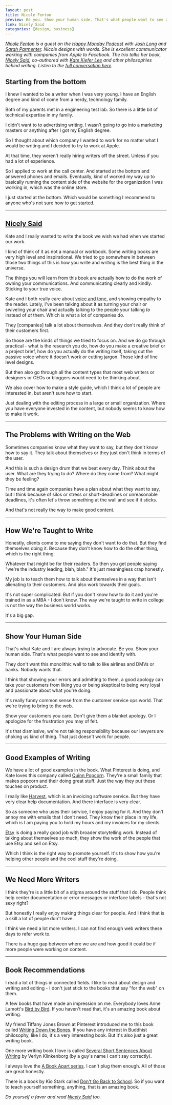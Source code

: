 ```yaml
---
layout: post
title: Nicole Fenton
preview: Be you. Show your human side. That's what people want to see and identify with. 
link: Nicely Said   
categories: [design, business]   
---
```


*[Nicole Fenton](http://nicolefenton.com) is a guest on the [Happy Monday Podcast](http://www.happymondaypodcast.com/) with [Josh Long](https://twitter.com/joshlong) and [Sarah Parmenter](https://twitter.com/swazzy). Nicole designs with words. She is excellent communicator working with companies from Apple to Facebook. The trio talks her book, [Nicely Said](http://www.nicelysaid.co/), co-authored with [Kate Kiefer Lee](http://katekieferlee.com/) and other philosophies behind writing. Listen to the [full conversation here](http://www.happymondaypodcast.com/episodes/3485-episode-74-nicole-fenton).* 

## Starting from the bottom

I knew I wanted to be a writer when I was very young. I have an English degree and kind of come from a nerdy, technology family. 

Both of my parents met in a engineering test lab. So there is a little bit of technical expertise in my family. 

I didn't want to to advertising writing. I wasn't going to go into a marketing masters or anything after I got my English degree. 

So I thought about which company I wanted to work for no matter what I would be writing and I decided to try to work at Apple. 

At that time, they weren't really hiring writers off the street. Unless if you had a lot of experience. 

So I applied to work at the call center. And started at the bottom and answered phones and emails. Eventually, kind of worked my way up to basically running the content side of the website for the organization I was working in, which was the online store. 

I just started at the bottom. Which would be something I recommend to anyone who's not sure how to get started. 

* * * 

## [Nicely Said](http://www.nicelysaid.co/) 

Kate and I really wanted to write the book we wish we had when we started our work. 

I kind of think of it as not a manual or workbook. Some writing books are very high level and inspirational. We tried to go somewhere in between those two things of this is how you write and writing is the best thing in the universe. 

The things you will learn from this book are actually how to do the work of owning your communications. And communicating clearly and kindly. Sticking to your true voice. 

Kate and I both really care about [voice and tone](http://voiceandtone.com/), and showing empathy to the reader. Lately, I've been talking about it as turning your chair or swiveling your chair and actually talking to the people your talking *to* instead of *at* them. Which is what a lot of companies do. 

They [companies] talk a lot about themselves. And they don't really think of their customers first. 

So those are the kinds of things we tried to focus on. And we do go through practical - what is the research you do, how do you make a creative brief or a project brief, how do you actually do the writing itself, taking out the passive voice where it doesn't work or cutting jargon. Those kind of line level designs. 

But then also go through all the content types that most web writers or designers or CEOs or bloggers would need to be thinking about. 

We also cover how to make a style guide, which I think a lot of people are interested in, but aren't sure how to start. 

Just dealing with the editing process in a large or small organization. Where you have everyone invested in the content, but nobody seems to know how to make it work. 

* * * 

## The Problems with Writing on the Web

Sometimes companies know what they want to say, but they don't know how to say it. They talk about themselves or they just don't think in terms of the user. 

And this is such a design drum that we beat every day. Think about the user. What are they trying to do? Where do they come from? What might they be feeling? 

Time and time again companies have a plan about what they want to say, but I think because of silos or stress or short-deadlines or unreasonable deadlines, it's often let's throw something at the wall and see if it sticks. 

And that's not really the way to make good content. 

* * * 

## How We're Taught to Write 

Honestly, clients come to me saying they don't want to do that. But they find themselves doing it. Because they don't know how to do the other thing, which is the right thing. 

Whatever that might be for their readers. So then you get people saying "we're the industry leading, blah, blah." It's just meaningless crap honestly. 

My job is to teach them how to talk about themselves in a way that isn't alienating to their customers. And also work towards their goals. 

It's not super complicated. But if you don't know how to do it and you're trained in as a MBA - I don't know. The way we're taught to write in college is not the way the business world works.  

It's a big gap. 

* * * 

## Show Your Human Side 

That's what Kate and I are always trying to advocate. Be you. Show your human side. That's what people want to see and identify with. 

They don't want this monolithic wall to talk to like airlines and DMVs or banks. Nobody wants that. 

I think that showing your errors and admitting to them, a good apology can take your customers from liking you or being skeptical to being very loyal and passionate about what you're doing. 

It's really funny common sense from the customer service ops world. That we're trying to bring to the web. 

Show your customers you care. Don't give them a blanket apology. Or I apologize for the frustration you may of felt. 

It's that dismissive, we're not taking responsibility because our lawyers are choking us kind of thing. That just doesn't work for people. 

* * * 

## Good Examples of Writing 

We have a lot of good examples in the book. What Pinterest is doing, and Kate loves this company called [Quinn Popcorn](http://www.quinnpopcorn.com/). They're a small family that makes popcorn and their doing great stuff. Just the way they put these touches on product. 

I really like [Harvest](http://getharvest.com/), which is an invoicing software service. But they have very clear help documentation. And there interface is very clear. 

So as someone who uses their service, I enjoy paying for it. And they don't annoy me with emails that I don't need. They know their place in my life, which is I am paying you to hold my hours and my invoices for my clients. 

[Etsy](https://www.etsy.com/) is doing a really good job with broader storytelling work. Instead of talking about themselves so much, they show the work of the people that use Etsy and sell on Etsy. 

Which I think is the right way to promote yourself. It's to show how you're helping other people and the cool stuff they're doing. 

* * * 

## We Need More Writers

I think they're is a little bit of a stigma around the stuff that I do. People think help center documentation or error messages or interface labels - that's not sexy right? 

But honestly I really enjoy making things clear for people. And I think that is a skill a lot of people don't have. 

I think we need a lot more writers. I can not find enough web writers these days to refer work to. 

There is a huge gap between where we are and how good it could be if more people were working on content. 

* * *

## Book Recommendations 

I read a lot of things in connected fields. I like to read about design and writing and editing - I don't just stick to the books that say "for the web" on them. 

A few books that have made an impression on me. Everybody loves Anne Lamott's [Bird by Bird](http://www.amazon.com/Bird-Some-Instructions-Writing-Life/dp/0385480016). If you haven't read that, it's an amazing book about writing. 

My friend Tiffany Jones Brown at Pinterest introduced me to this book called [Writing Down the Bones](http://www.amazon.com/Writing-Down-Bones-Freeing-Edition/dp/1590302613). If you have any interest in Buddhist philosophy, like I do, it's a very interesting book. But it's also just a great writing book. 

One more writing book I love is called [Several Short Sentences About Writing](http://www.amazon.com/Several-Short-Sentences-Writing-Vintage/dp/0307279413) by Verlyn Klinkenborg  (by a guy's name I can't say correctly). 

I always love the [A Book Apart series](http://www.abookapart.com/). I can't plug them enough. All of those are great honestly. 

There is a book by Kio Stark called [Don't Go Back to School](http://www.amazon.com/Dont-Go-Back-School-Handbook/dp/0988949008). So if you want to teach yourself something, anything, that is an amazing book. 

*Do yourself a favor and read [Nicely Said](http://www.nicelysaid.co/) too.*
